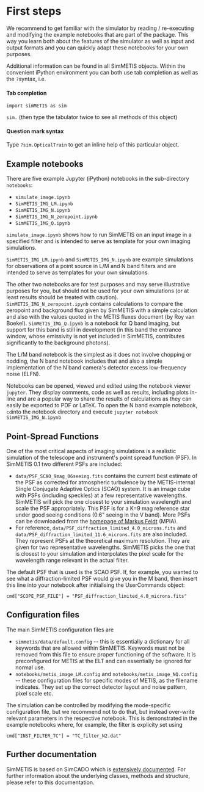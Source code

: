 # First steps
We recommend to get familiar with the simulator by reading / re-executing and modifying the example notebooks that are part of the package. This way you learn both about the features of the simulator as well as input and output formats and you can quickly adapt these notebooks for your own purposes.

Additional information can be found in all SimMETIS objects. Within the convenient iPython environment you can both use tab completion as well as the `?`syntax, i.e.

#### Tab completion

`import simMETIS as sim`

`sim.` (then type the tabulator twice to see all methods of this object)

#### Question mark syntax
Type
`?sim.OpticalTrain`
to get an inline help of this particular object.

## Example notebooks
There are five example Jupyter (iPython) notebooks in the sub-directory `notebooks`:

 - `simulate_image.ipynb`
 - `SimMETIS_IMG_LM.ipynb` - `SimMETIS_IMG_N.ipynb` - `SimMETIS_IMG_N_zeropoint.ipynb`
 - `SimMETIS_IMG_Q.ipynb`

`simulate_image.ipynb` shows how to run SimMETIS on an input image in a specified filter and is intended to serve as template for your own imaging simulations.

`SimMETIS_IMG_LM.ipynb` and `SimMETIS_IMG_N.ipynb` are example simulations for observations of a point source in L/M and N band filters and are intended to serve as templates for your own simulations.

The other two notebooks are for test purposes and may serve illustrative purposes for you, but should not be used for your own simulations (or at least results should be treated with caution). `SimMETIS_IMG_N_zeropoint.ipynb` contains calculations to compare the zeropoint and background flux given by SimMETIS with a simple calculation and also with the values quoted in the METIS fluxes document (by Roy van Boekel). `SimMETIS_IMG_Q.ipynb` is a notebook for Q band imaging, but support for this band is still in development (in this band the entrance window, whose emissivity is not yet included in SimMETIS, contributes significantly to the background photons).

The L/M band notebook is the simplest as it does not involve chopping or nodding, the N band notebook includes that and also a simple implementation of the N band camera's detector excess low-frequency noise (ELFN).

Notebooks can be opened, viewed and edited using the notebook viewer `jupyter`. They display comments, code as well as results, including plots in-line and are a popular way to share the results of calculations as they can easily be exported to PDF or LaTeX. To open the N band example notebook, `cd`into the notebook directory and execute
`jupyter notebook SimMETIS_IMG_N.ipynb`

## Point-Spread Functions
One of the most critical aspects of imaging simulations is a realistic simulation of the telescope and instrument's point spread function (PSF). In SimMETIS 0.1 two different PSFs are included:

 - `data/PSF_SCAO_9mag_06seeing.fits` contains the current best estimate of the PSF as corrected for atmospheric turbulence by the METIS-internal Single Conjugate Adaptive Optics (SCAO) system. It is an image cube with PSFs (including speckles) at a few representative wavelengths. SimMETIS will pick the one closest to your simulation wavelength and scale the PSF appropriately. This PSF is for a K=9 mag reference star under good seeing conditions (0.6" seeing in the V band). More PSFs can be downloaded from the [homepage of Markus Feldt](http://www.mpia.de/homes/feldt/METIS_AO/table.html) (MPIA).
 - For reference, `data/PSF_diffraction_limited_4.0_microns.fits` and `data/PSF_diffraction_limited_11.6_microns.fits` are also included. They represent PSFs at the theoretical maximum resolution. They are given for two representative wavelengths. SimMETIS picks the one that is closest to your simulation and interpolates the pixel scale for the wavelength range relevant in the actual filter.

 The default PSF that is used is the SCAO PSF. If, for example, you wanted to see what a diffraction-limited PSF would give you in the M band, then insert this line into your notebook after initialising the UserCommands object:
 
 `cmd["SCOPE_PSF_FILE"] = "PSF_diffraction_limited_4.0_microns.fits"`

## Configuration files
The main SimMETIS configuration files are

  - `simmetis/data/default.config` -- this is essentially a dictionary for all keywords that are allowed within SimMETIS. Keywords must not be removed from this file to ensure proper functioning of the software. It is preconfigured for METIS at the ELT and can essentially be ignored for normal use.
  - `notebooks/metis_image_LM.config` and `notebooks/metis_image_NQ.config` -- these configuration files for specific modes of METIS, as the filename indicates. They set up the correct detector layout and noise pattern, pixel scale etc.

The simulation can be controlled by modifying the mode-specific configuration file, but we recommend not to do that, but instead over-write relevant parameters in the respective notebook. This is demonstrated in the example notebooks where, for example, the filter is explicity set using

`cmd["INST_FILTER_TC"] = "TC_filter_N2.dat"`

## Further documentation
SimMETIS is based on SimCADO which is [extensively documented](https://www.univie.ac.at/simcado/Home.html). For further information about the underlying classes, methods and structure, please refer to this documentation.